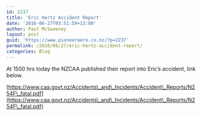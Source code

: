 ```yaml
---
id: 2237
title: 'Eric Hertz Accident Report'
date: '2016-06-27T03:51:59+13:00'
author: Paul McSweeney
layout: post
guid: 'https://www.pioneeraero.co.nz/?p=2237'
permalink: /2016/06/27/eric-hertz-accident-report/
categories: Blog
---
```


At 1500 hrs today the NZCAA published their report into Eric’s accident, link below.

[https://www.caa.govt.nz/Accidents\_and\_Incidents/Accident\_Reports/N254F\_fatal.pdf](https://www.caa.govt.nz/Accidents\_and\_Incidents/Accident\_Reports/N254F\_fatal.pdf)
